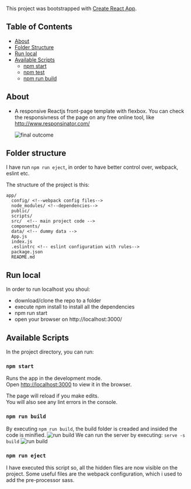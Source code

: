 This project was bootstrapped with [Create React App](https://github.com/facebookincubator/create-react-app).


## Table of Contents
- [About](#about)
- [Folder Structure](#folder-structure)
- [Run local](#run-local)
- [Available Scripts](#available-scripts)
  - [npm start](#npm-start)
  - [npm test](#npm-test)
  - [npm run build](#npm-run-build)


## About
* A responsive Reactjs front-page template with flexbox.
  You can check the responsivness of the page on any free online tool, like http://www.responsinator.com/

  ![final outcome](readme_imgs/gif.gif)

## Folder structure

I have run `npm run eject`, in order to have better control over, 
webpack, eslint etc.

The structure of the project is this:
```
app/
  config/ <!--webpack config files-->
  node_modules/ <!--dependencies-->
  public/
  scripts/
  src/  <!-- main project code -->
  components/
  data/ <!-- dummy data -->
  App.js
  index.js
  .eslintrc <!-- eslint configuration with rules-->
  package.json
  README.md
```

## Run local

In order to run localhost you shoul:

* download/clone the repo to a folder
* execute npm install to install all the dependencies
* npm run start
* open your browser on http://localhost:3000/

## Available Scripts

In the project directory, you can run:

### `npm start`

Runs the app in the development mode.<br>
Open [http://localhost:3000](http://localhost:3000) to view it in the browser.

The page will reload if you make edits.<br>
You will also see any lint errors in the console.

### `npm run build`

By executing `npm run build`, the build folder is creaded and insided the code 
is minified.
![run build](readme_imgs/build.png)
We can run the server by executing: `serve -s build`
![run build](readme_imgs/server-s-build.png)

### `npm run eject`

I have executed this script so, all the hidden files are now visible on the project.
Some useful files are the webpack configuration, which i used to add the 
pre-processor sass.

